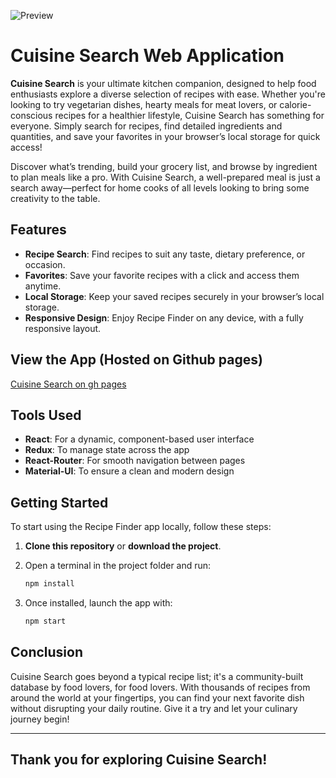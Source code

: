 ![Preview](https://edogola4.github.io/Cuisine-Search/)

# Cuisine Search Web Application

**Cuisine Search** is your ultimate kitchen companion, designed to help food enthusiasts explore a diverse selection of recipes with ease. Whether you're looking to try vegetarian dishes, hearty meals for meat lovers, or calorie-conscious recipes for a healthier lifestyle, Cuisine Search has something for everyone. Simply search for recipes, find detailed ingredients and quantities, and save your favorites in your browser’s local storage for quick access!

Discover what’s trending, build your grocery list, and browse by ingredient to plan meals like a pro. With Cuisine Search, a well-prepared meal is just a search away—perfect for home cooks of all levels looking to bring some creativity to the table.

## Features

- **Recipe Search**: Find recipes to suit any taste, dietary preference, or occasion.
- **Favorites**: Save your favorite recipes with a click and access them anytime.
- **Local Storage**: Keep your saved recipes securely in your browser’s local storage.
- **Responsive Design**: Enjoy Recipe Finder on any device, with a fully responsive layout.

## View the App (Hosted on Github pages)
[Cuisine Search on gh pages](https://edogola4.github.io/Cuisine-Search/)

## Tools Used
- **React**: For a dynamic, component-based user interface
- **Redux**: To manage state across the app
- **React-Router**: For smooth navigation between pages
- **Material-UI**: To ensure a clean and modern design

## Getting Started
To start using the Recipe Finder app locally, follow these steps:

1. **Clone this repository** or **download the project**.
2. Open a terminal in the project folder and run:

   ```bash
   npm install
   ```

3. Once installed, launch the app with:

   ```bash
   npm start
   ```

## Conclusion
Cuisine Search goes beyond a typical recipe list; it's a community-built database by food lovers, for food lovers. With thousands of recipes from around the world at your fingertips, you can find your next favorite dish without disrupting your daily routine. Give it a try and let your culinary journey begin!

---

## Thank you for exploring Cuisine Search!
